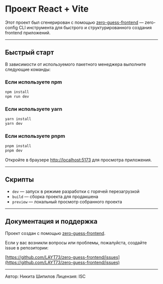 # Проект React + Vite

Этот проект был сгенерирован с помощью [zero-guess-frontend](https://github.com/LAYT73/zero-guess-frontend) — zero-config CLI инструмента для быстрого и структурированного создания frontend приложений.

---

## Быстрый старт

В зависимости от используемого пакетного менеджера выполните следующие команды:

### Если используете **npm**

```bash
npm install
npm run dev
```

### Если используете **yarn**

```bash
yarn install
yarn dev
```

### Если используете **pnpm**

```bash
pnpm install
pnpm dev
```

Откройте в браузере [http://localhost:5173](http://localhost:5173) для просмотра приложения.

---

## Скрипты

- `dev` — запуск в режиме разработки с горячей перезагрузкой
- `build` — сборка проекта для продакшена
- `preview` — локальный просмотр собранного проекта

---

## Документация и поддержка

Проект создан с помощью [zero-guess-frontend](https://github.com/LAYT73/zero-guess-frontend).

Если у вас возникли вопросы или проблемы, пожалуйста, создайте issue в репозитории:

[https://github.com/LAYT73/zero-guess-frontend/issues](https://github.com/LAYT73/zero-guess-frontend/issues)

---

Автор: Никита Шипилов
Лицензия: ISC
